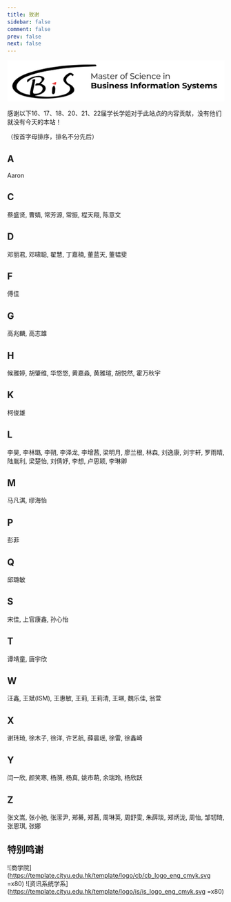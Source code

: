 ```yaml
---
title: 致谢
sidebar: false
comment: false
prev: false
next: false
---
```

![Master of Science in Business Information Systems](/BISlogo.jpg)

感谢以下16、17、18、20、21、22届学长学姐对于此站点的内容贡献，没有他们就没有今天的本站！

（按首字母排序，排名不分先后）

## A

Aaron

## C

蔡盛贤, 曹婧, 常芳源, 常振, 程天翔, 陈意文

## D

邓丽君, 邓啸聪, 翟慧, 丁嘉楠, 董蓝天, 董韫斐

## F

傅佳

## G

高兆麟, 高志雄

## H

候雅婷, 胡肇维, 华悠悠, 黄嘉淼, 黄雅瑄, 胡悦然, 霍万秋宇

## K

柯俊雄

## L

李昊, 李林璐, 李朔, 李泽龙, 李增茜, 梁明月, 廖兰根, 林森, 刘逸康, 刘宇轩, 罗雨晴, 陆胤利, 梁楚怡, 刘倩妤, 李想, 卢思颖, 李琳卿

## M

马凡淇, 缪海怡

## P

彭菲

## Q

邱璐敏

## S

宋佳, 上官康鑫, 孙心怡

## T

谭靖童, 唐宇欣

## W

汪鑫, 王斌(ISM), 王惠敏, 王莉, 王莉清, 王琳, 魏乐佳, 翁萱

## X

谢玮琦, 徐木子, 徐洋, 许艺航, 薛晨瑶, 徐雷, 徐鑫崎

## Y

闫一欣, 颜笑寒, 杨漪, 杨真, 姚市萌, 余瑞玲, 杨欣跃

## Z

张文嵩, 张小驰, 张潆尹, 郑綦, 郑茜, 周琳英, 周舒雯, 朱薛琰, 郑炳泷, 周怡, 邹韧琦, 张恩琪, 张娜

## 特别鸣谢

![商学院](https://template.cityu.edu.hk/template/logo/cb/cb_logo_eng_cmyk.svg =x80)  ![资讯系统学系](https://template.cityu.edu.hk/template/logo/is/is_logo_eng_cmyk.svg =x80)
